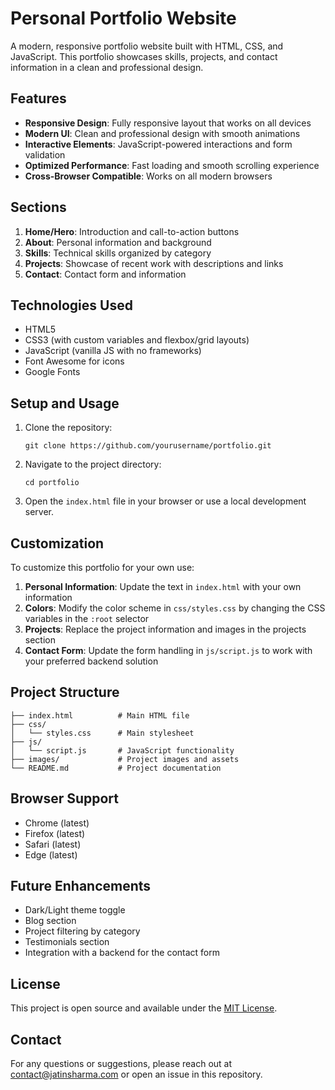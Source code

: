 # Personal Portfolio Website

A modern, responsive portfolio website built with HTML, CSS, and JavaScript. This portfolio showcases skills, projects, and contact information in a clean and professional design.

## Features

- **Responsive Design**: Fully responsive layout that works on all devices
- **Modern UI**: Clean and professional design with smooth animations
- **Interactive Elements**: JavaScript-powered interactions and form validation
- **Optimized Performance**: Fast loading and smooth scrolling experience
- **Cross-Browser Compatible**: Works on all modern browsers

## Sections

1. **Home/Hero**: Introduction and call-to-action buttons
2. **About**: Personal information and background
3. **Skills**: Technical skills organized by category
4. **Projects**: Showcase of recent work with descriptions and links
5. **Contact**: Contact form and information

## Technologies Used

- HTML5
- CSS3 (with custom variables and flexbox/grid layouts)
- JavaScript (vanilla JS with no frameworks)
- Font Awesome for icons
- Google Fonts

## Setup and Usage

1. Clone the repository:
   ```
   git clone https://github.com/yourusername/portfolio.git
   ```

2. Navigate to the project directory:
   ```
   cd portfolio
   ```

3. Open the `index.html` file in your browser or use a local development server.

## Customization

To customize this portfolio for your own use:

1. **Personal Information**: Update the text in `index.html` with your own information
2. **Colors**: Modify the color scheme in `css/styles.css` by changing the CSS variables in the `:root` selector
3. **Projects**: Replace the project information and images in the projects section
4. **Contact Form**: Update the form handling in `js/script.js` to work with your preferred backend solution

## Project Structure

```
├── index.html          # Main HTML file
├── css/
│   └── styles.css      # Main stylesheet
├── js/
│   └── script.js       # JavaScript functionality
├── images/             # Project images and assets
└── README.md           # Project documentation
```

## Browser Support

- Chrome (latest)
- Firefox (latest)
- Safari (latest)
- Edge (latest)

## Future Enhancements

- Dark/Light theme toggle
- Blog section
- Project filtering by category
- Testimonials section
- Integration with a backend for the contact form

## License

This project is open source and available under the [MIT License](LICENSE).

## Contact

For any questions or suggestions, please reach out at contact@jatinsharma.com or open an issue in this repository.